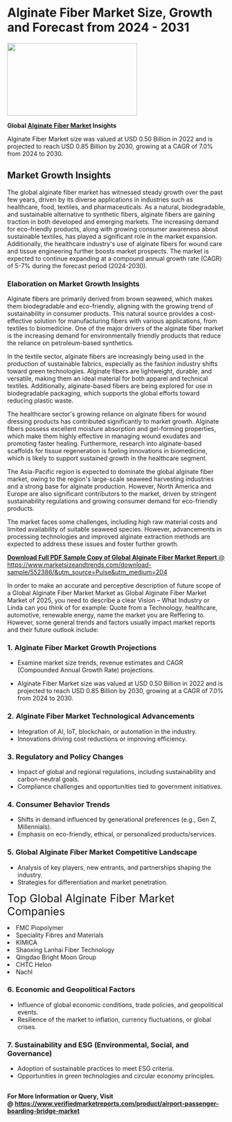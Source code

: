<H1>Alginate Fiber Market Size, Growth and Forecast from 2024 - 2031</H1><img class="aligncenter size-medium wp-image-584254" src="https://thirdeyenews.in/wp-content/uploads/2024/09/Global-Market-Research-300x168.jpeg" alt="" width="300" height="168" /><p><strong>Global&nbsp;<a href="https://www.marketsizeandtrends.com/download-sample/552386/&amp;utm_source=Pulse&amp;utm_medium=204">Alginate Fiber Market</a> Insights</strong></p><p>Alginate Fiber Market size was valued at USD 0.50 Billion in 2022 and is projected to reach USD 0.85 Billion by 2030, growing at a CAGR of 7.0% from 2024 to 2030.</p><p><h2>Market Growth Insights</h2> <p>The global alginate fiber market has witnessed steady growth over the past few years, driven by its diverse applications in industries such as healthcare, food, textiles, and pharmaceuticals. As a natural, biodegradable, and sustainable alternative to synthetic fibers, alginate fibers are gaining traction in both developed and emerging markets. The increasing demand for eco-friendly products, along with growing consumer awareness about sustainable textiles, has played a significant role in the market expansion. Additionally, the healthcare industry's use of alginate fibers for wound care and tissue engineering further boosts market prospects. The market is expected to continue expanding at a compound annual growth rate (CAGR) of 5-7% during the forecast period (2024-2030).</p> <p><a href="download_link"></a></p> <h3>Elaboration on Market Growth Insights</h3> <p>Alginate fibers are primarily derived from brown seaweed, which makes them biodegradable and eco-friendly, aligning with the growing trend of sustainability in consumer products. This natural source provides a cost-effective solution for manufacturing fibers with various applications, from textiles to biomedicine. One of the major drivers of the alginate fiber market is the increasing demand for environmentally friendly products that reduce the reliance on petroleum-based synthetics.</p> <p>In the textile sector, alginate fibers are increasingly being used in the production of sustainable fabrics, especially as the fashion industry shifts toward green technologies. Alginate fibers are lightweight, durable, and versatile, making them an ideal material for both apparel and technical textiles. Additionally, alginate-based fibers are being explored for use in biodegradable packaging, which supports the global efforts toward reducing plastic waste.</p> <p>The healthcare sector's growing reliance on alginate fibers for wound dressing products has contributed significantly to market growth. Alginate fibers possess excellent moisture absorption and gel-forming properties, which make them highly effective in managing wound exudates and promoting faster healing. Furthermore, research into alginate-based scaffolds for tissue regeneration is fueling innovations in biomedicine, which is likely to support sustained growth in the healthcare segment.</p> <p>The Asia-Pacific region is expected to dominate the global alginate fiber market, owing to the region's large-scale seaweed harvesting industries and a strong base for alginate production. However, North America and Europe are also significant contributors to the market, driven by stringent sustainability regulations and growing consumer demand for eco-friendly products.</p> <p>The market faces some challenges, including high raw material costs and limited availability of suitable seaweed species. However, advancements in processing technologies and improved alginate extraction methods are expected to address these issues and foster further growth.</p> <p><a href="get_more_link"></p><p><span class=""><strong>Download Full PDF Sample Copy of Global Alginate Fiber Market Report</strong> @ <a href="https://www.marketsizeandtrends.com/download-sample/552386/&amp;utm_source=Pulse&amp;utm_medium=204" target="_blank">https://www.marketsizeandtrends.com/download-sample/552386/&amp;utm_source=Pulse&amp;utm_medium=204</a></span></p><p>In order to make an accurate and perceptive description of future scope of a Global&nbsp;Alginate Fiber Market Market as Global&nbsp;Alginate Fiber Market Market of 2025, you need to describe a clear Vision &ndash; What Industry or Linda can you think of for example: Quote from a Technology, healthcare, automotive, renewable energy, name the market you are Reffering to. However, some general trends and factors usually impact market reports and their future outlook include:</p><h3>1.&nbsp;<strong>Alginate Fiber Market Growth Projections</strong></h3><ul><li>Examine market size trends, revenue estimates and CAGR (Compounded Annual Growth Rate) projections.</li><li><p>Alginate Fiber Market size was valued at USD 0.50 Billion in 2022 and is projected to reach USD 0.85 Billion by 2030, growing at a CAGR of 7.0% from 2024 to 2030.</p></li></ul><h3>2.&nbsp;<strong>Alginate Fiber Market Technological Advancements</strong></h3><ul><li>Integration of AI, IoT, blockchain, or automation in the industry.</li><li>Innovations driving cost reductions or improving efficiency.</li></ul><h3>3.&nbsp;<strong>Regulatory and Policy Changes</strong></h3><ul><li>Impact of global and regional regulations, including sustainability and carbon-neutral goals.</li><li>Compliance challenges and opportunities tied to government initiatives.</li></ul><h3>4.&nbsp;<strong>Consumer Behavior Trends</strong></h3><ul><li>Shifts in demand influenced by generational preferences (e.g., Gen Z, Millennials).</li><li>Emphasis on eco-friendly, ethical, or personalized products/services.</li></ul><h3>5.&nbsp;<strong>Global Alginate Fiber Market Competitive Landscape</strong></h3><ul><li>Analysis of key players, new entrants, and partnerships shaping the industry.</li><li>Strategies for differentiation and market penetration.</li></ul><p data-pm-slice="1 1 []"><span style="color: inherit; font-family: inherit; font-size: 25px;">Top Global Alginate Fiber Market Companies</span></p><div class="" data-test-id=""><p><li>FMC Piopolymer</li><li> Speciality Fibres and Materials</li><li> KIMICA</li><li> Shaoxing Lanhai Fiber Technology</li><li> Qingdao Bright Moon Group</li><li> CHTC Helon</li><li> Nachl</li></p></div><h3>6.&nbsp;<strong>Economic and Geopolitical Factors</strong></h3><ul><li>Influence of global economic conditions, trade policies, and geopolitical events.</li><li>Resilience of the market to inflation, currency fluctuations, or global crises.</li></ul><h3>7.&nbsp;<strong>Sustainability and ESG (Environmental, Social, and Governance)</strong></h3><ul><li>Adoption of sustainable practices to meet ESG criteria.</li><li>Opportunities in green technologies and circular economy principles.</li></ul><h2><strong style="font-size: 14px;">For More Information or Query, Visit @&nbsp;</strong><a style="background-color: #ffffff; font-size: 14px;" href="https://www.marketsizeandtrends.com/report/alginate-fiber-market/" target="_blank">https://www.verifiedmarketreports.com/product/airport-passenger-boarding-bridge-market</a></h2>
